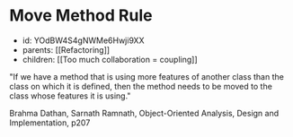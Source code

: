 # Move Method Rule
* id: YOdBW4S4gNWMe6Hwji9XX
* parents: [[Refactoring]]
* children: [[Too much collaboration = coupling]]

"If we have a method that is using more features of another class than the class on which it is defined, then the method needs to be moved to the class whose features it is using."

Brahma Dathan, Sarnath Ramnath, Object-Oriented Analysis, Design and Implementation, p207